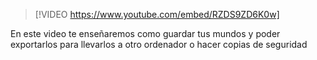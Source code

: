 

> [!VIDEO https://www.youtube.com/embed/RZDS9ZD6K0w]

En este video te enseñaremos como guardar tus mundos y poder exportarlos para llevarlos a otro ordenador o hacer copias de seguridad